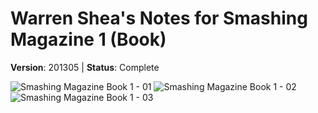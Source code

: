 # Warren Shea's Notes for Smashing Magazine 1 (Book)
**Version**: 201305 | **Status**: Complete

![Smashing Magazine Book 1 - 01](https://raw.githubusercontent.com/warrenshea/warrenshea.github.io-dev/blob/master/_dev/images/smashing-book-1-1.jpg)
![Smashing Magazine Book 1 - 02](https://raw.githubusercontent.com/warrenshea/warrenshea.github.io-dev/blob/master/_dev/images/smashing-book-1-2.jpg)
![Smashing Magazine Book 1 - 03](https://raw.githubusercontent.com/warrenshea/warrenshea.github.io-dev/blob/master/_dev/images/smashing-book-1-3.jpg)
